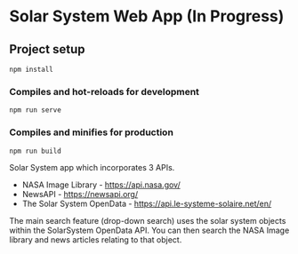 # Solar System Web App (In Progress)

## Project setup
```
npm install
```

### Compiles and hot-reloads for development
```
npm run serve
```

### Compiles and minifies for production
```
npm run build
```


Solar System app which incorporates 3 APIs.

* NASA Image Library - https://api.nasa.gov/
* NewsAPI - https://newsapi.org/
* The Solar System OpenData - https://api.le-systeme-solaire.net/en/

The main search feature (drop-down search) uses the solar system objects within the SolarSystem OpenData API. You can then search the NASA Image library and news articles relating to that object.
